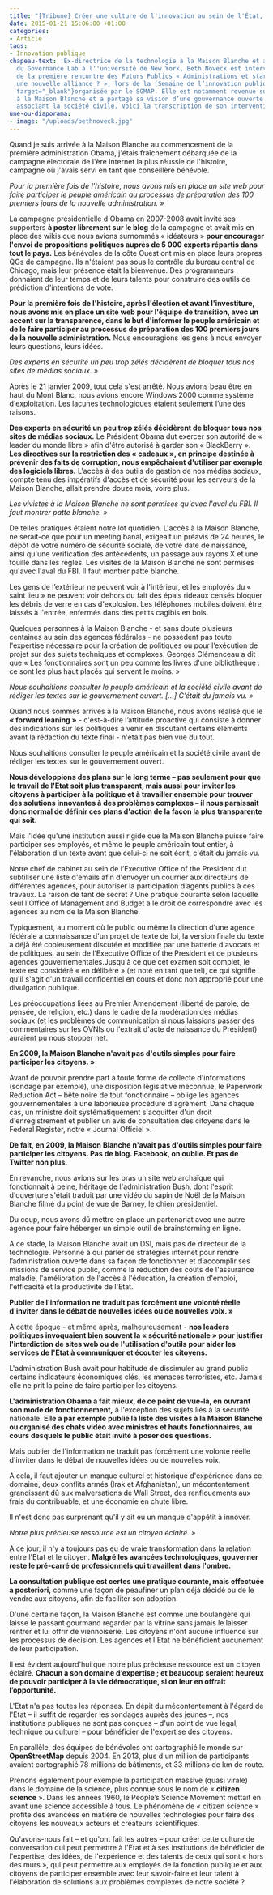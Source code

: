 ```yaml
---
title: "[Tribune] Créer une culture de l'innovation au sein de l'État, par Beth Noveck"
date: 2015-01-21 15:06:00 +01:00
categories:
- Article
tags:
- Innovation publique
chapeau-text: 'Ex-directrice de la technologie à la Maison Blanche et actuelle présidente
  du Governance Lab à l''université de New York, Beth Noveck est intervenue au cours
  de la première rencontre des Futurs Publics « Administrations et start-ups : vers
  une nouvelle alliance ? », lors de la [Semaine de l’innovation publique 2014 ](https://www.modernisation.gouv.fr/la-semaine-de-linnovation-publique/revivez-la-semaine-de-linnovation-publique-2014){:
  target="_blank"}organisée par le SGMAP. Elle est notamment revenue sur son expérience
  à la Maison Blanche et a partagé sa vision d’une gouvernance ouverte et innovante
  associant la société civile. Voici la transcription de son intervention.'
une-ou-diaporama:
- image: "/uploads/bethnoveck.jpg"
---
```


Quand je suis arrivée à la Maison Blanche au commencement de la première administration Obama, j'étais fraîchement débarquée de la campagne électorale de l'ère Internet la plus réussie de l'histoire, campagne où j'avais servi en tant que conseillère bénévole.

*Pour la première fois de l’histoire, nous avons mis en place un site web pour faire participer le peuple américain au processus de préparation des 100 premiers jours de la nouvelle administration. »*

La campagne présidentielle d'Obama en 2007-2008 avait invité ses supporters **à poster librement sur le blog** de la campagne et avait mis en place des wikis que nous avions surnommés « idéateurs » **pour encourager l'envoi de propositions politiques auprès de 5 000 experts répartis dans tout le pays.** Les bénévoles de la côte Ouest ont mis en place leurs propres QGs de campagne. Ils n'étaient pas sous le contrôle du bureau central de Chicago, mais leur présence était la bienvenue. Des programmeurs donnaient de leur temps et de leurs talents pour construire des outils de prédiction d'intentions de vote.

**Pour la première fois de l'histoire, après l'élection et avant l'investiture, nous avons mis en place un site web pour l'équipe de transition, avec un accent sur la transparence, dans le but d'informer le peuple américain et de le faire participer au processus de préparation des 100 premiers jours de la nouvelle administration.** Nous encouragions les gens à nous envoyer leurs questions, leurs idées.

*Des experts en sécurité un peu trop zélés décidèrent de bloquer tous nos sites de médias sociaux. »*

Après le 21 janvier 2009, tout cela s'est arrêté. Nous avions beau être en haut du Mont Blanc, nous avions encore Windows 2000 comme système d'exploitation. Les lacunes technologiques étaient seulement l’une des raisons.

**Des experts en sécurité un peu trop zélés décidèrent de bloquer tous nos sites de médias sociaux.** Le Président Obama dut exercer son autorité de « leader du monde libre » afin d'être autorisé à garder son « BlackBerry ». **Les directives sur la restriction des « cadeaux », en principe destinée à prévenir des faits de corruption, nous empêchaient d'utiliser par exemple des logiciels libres.** L'accès à des outils de gestion de nos médias sociaux, compte tenu des impératifs d'accès et de sécurité pour les serveurs de la Maison Blanche, allait prendre douze mois, voire plus.

*Les vivistes à la Maison Blanche ne sont permises qu'avec l'aval du FBI. Il faut montrer patte blanche. »*

De telles pratiques étaient notre lot quotidien. L'accès à la Maison Blanche, ne serait-ce que pour un meeting banal, exigeait un préavis de 24 heures, le dépôt de votre numéro de sécurité sociale, de votre date de naissance, ainsi qu'une vérification des antécédents, un passage aux rayons X et une fouille dans les règles. Les visites de la Maison Blanche ne sont permises qu'avec l'aval du FBI. Il faut montrer patte blanche.

Les gens de l’extérieur ne peuvent voir à l'intérieur, et les employés du « saint lieu » ne peuvent voir dehors du fait des épais rideaux censés bloquer les débris de verre en cas d'explosion. Les téléphones mobiles doivent être laissés à l'entrée, enfermés dans des petits cagibis en bois.

Quelques personnes à la Maison Blanche - et sans doute plusieurs centaines au sein des agences fédérales - ne possèdent pas toute l'expertise nécessaire pour la création de politiques ou pour l’exécution de projet sur des sujets techniques et complexes. Georges Clémenceau a dit que « Les fonctionnaires sont un peu comme les livres d'une bibliothèque : ce sont les plus haut placés qui servent le moins. » 
 
*Nous souhaitions consulter le peuple américain et la société civile avant de rédiger les textes sur le gouvernement ouvert. […] C’était du jamais vu. »*

Quand nous sommes arrivés à la Maison Blanche, nous avons réalisé que le **« forward leaning »** - c'est-à-dire l’attitude proactive qui consiste à donner des indications sur les politiques à venir en discutant certains éléments avant la rédaction du texte final - n'était pas bien vue du tout.

Nous souhaitions consulter le peuple américain et la société civile avant de rédiger les textes sur le gouvernement ouvert.

**Nous développions des plans sur le long terme – pas seulement pour que le travail de l'Etat soit plus transparent, mais aussi pour inviter les citoyens à participer à la politique et à travailler ensemble pour trouver des solutions innovantes à des problèmes complexes – il nous paraissait donc normal de définir ces plans d'action de la façon la plus transparente qui soit.**

Mais l'idée qu'une institution aussi rigide que la Maison Blanche puisse faire participer ses employés, et même le peuple américain tout entier, à l'élaboration d'un texte avant que celui-ci ne soit écrit, c'était du jamais vu.

Notre chef de cabinet au sein de l’Executive Office of the President dut subtiliser une liste d'emails afin d'envoyer un courrier aux directeurs de différentes agences, pour autoriser la participation d’agents publics à ces travaux. La raison de tant de secret ? Une pratique courante selon laquelle seul l'Office of Management and Budget a le droit de correspondre avec les agences au nom de la Maison Blanche.

Typiquement, au moment où le public ou même la direction d'une agence fédérale a connaissance d'un projet de texte de loi, la version finale du texte a déjà été copieusement discutée et modifiée par une batterie d'avocats et de politiques, au sein de l’Executive Office of the President et de plusieurs agences gouvernementales.Jusqu'à ce que cet examen soit complet, le texte est considéré « en délibéré » (et noté en tant que tel), ce qui signifie qu'il s'agit d'un travail confidentiel en cours et donc non approprié pour une divulgation publique.
 

Les préoccupations liées au Premier Amendement (liberté de parole, de pensée, de religion, etc.) dans le cadre de la modération des médias sociaux (et les problèmes de communication si nous laissions passer des commentaires sur les OVNIs ou l'extrait d'acte de naissance du Président) auraient pu nous stopper net.
 
**En 2009, la Maison Blanche n'avait pas d'outils simples pour faire participer les citoyens. »**

Avant de pouvoir prendre part à toute forme de collecte d'informations (sondage par exemple), une disposition législative méconnue, le Paperwork Reduction Act – bête noire de tout fonctionnaire –  oblige les agences gouvernementales à une laborieuse procédure d'agrément. Dans chaque cas, un ministre doit systématiquement s'acquitter d'un droit d'enregistrement et publier un avis de consultation des citoyens dans le Federal Register, notre « Journal Officiel ».

**De fait, en 2009, la Maison Blanche n'avait pas d'outils simples pour faire participer les citoyens.  Pas de blog. Facebook, on oublie. Et pas de Twitter non plus.**

En revanche, nous avions sur les bras un site web archaïque qui fonctionnait à peine, héritage de l'administration Bush, dont l'esprit d'ouverture s'était traduit par une vidéo du sapin de Noël de la Maison Blanche filmé du point de vue de Barney, le chien présidentiel.

Du coup, nous avons dû mettre en place un partenariat avec une autre agence pour faire héberger un simple outil de brainstorming en ligne.

A ce stade, la Maison Blanche avait un DSI, mais pas de directeur de la technologie. Personne à qui parler de stratégies internet pour rendre l’administration ouverte dans sa façon de fonctionner et d’accomplir ses missions de service public, comme la réduction des coûts de l'assurance maladie, l'amélioration de l'accès à l'éducation, la création d'emploi, l'efficacité et la productivité de l'Etat.

**Publier de l'information ne traduit pas forcément une volonté réelle d'inviter dans le débat de nouvelles idées ou de nouvelles voix. »**

A cette époque - et même après, malheureusement - **nos leaders politiques invoquaient bien souvent la « sécurité nationale » pour justifier l'interdiction de sites web ou de l'utilisation d'outils pour aider les services de l'Etat à communiquer et écouter les citoyens.**

L'administration Bush avait pour habitude de dissimuler au grand public certains indicateurs économiques clés, les menaces terroristes, etc. Jamais elle ne prit la peine de faire participer les citoyens.

**L'administration Obama a fait mieux, de ce point de vue-là, en ouvrant son mode de fonctionnement,** à l'exception des sujets liés à la sécurité nationale. **Elle a par exemple publié la liste des visites à la Maison Blanche ou organisé des chats vidéo avec ministres et hauts fonctionnaires, au cours desquels le public était invité à poser des questions.**

Mais publier de l'information ne traduit pas forcément une volonté réelle d'inviter dans le débat de nouvelles idées ou de nouvelles voix.

A cela, il faut ajouter un manque culturel et historique d'expérience dans ce domaine, deux conflits armés (Irak et Afghanistan), un mécontentement grandissant dû aux malversations de Wall Street, des renflouements aux frais du contribuable, et une économie en chute libre.

Il n'est donc pas surprenant qu'il y ait eu un manque d'appétit à innover.

*Notre plus précieuse ressource est un citoyen éclairé. »*

A ce jour, il n'y a toujours pas eu de vraie transformation dans la relation entre l'Etat et le citoyen. **Malgré les avancées technologiques, gouverner reste le pré-carré de professionnels qui travaillent dans l'ombre.**

**La consultation publique est certes une pratique courante, mais effectuée a posteriori,** comme une façon de peaufiner un plan déjà décidé ou de le vendre aux citoyens, afin de faciliter son adoption.

D'une certaine façon, la Maison Blanche est comme une boulangère qui laisse le passant gourmand regarder par la vitrine sans jamais le laisser rentrer et lui offrir de viennoiserie. Les citoyens n'ont aucune influence sur les processus de décision. Les agences et l'Etat ne bénéficient aucunement de leur participation.

Il est évident aujourd'hui que notre plus précieuse ressource est un citoyen éclairé. **Chacun a son domaine d’expertise ; et beaucoup seraient heureux de pouvoir participer à la vie démocratique, si on leur en offrait l’opportunité.**

L'Etat n'a pas toutes les réponses. En dépit du mécontentement à l'égard de l'Etat – il suffit de regarder les sondages auprès des jeunes –, nos institutions publiques ne sont pas conçues – d'un point de vue légal, technique ou culturel – pour bénéficier de l'expertise des citoyens.

En parallèle, des équipes de bénévoles ont cartographié le monde sur **OpenStreetMap** depuis 2004.  En 2013, plus d'un million de participants avaient cartographié 78 millions de bâtiments, et 33 millions de km de route.

Prenons également pour exemple la participation massive (quasi virale) dans le domaine de la science, plus connue sous le nom de « **citizen science** ». Dans les années 1960, le People’s Science Movement mettait en avant une science accessible à tous. Le phénomène de « citizen science » profite des avancées en matière de nouvelles technologies pour faire des citoyens les nouveaux acteurs et créateurs scientifiques.

Qu'avons-nous fait – et qu'ont fait les autres – pour créer cette culture de conversation qui peut permettre à l'Etat et à ses institutions de bénéficier de l'expertise, des idées, de l'expérience et des talents de ceux qui sont « hors des murs », qui peut permettre aux employés de la fonction publique et aux citoyens de participer ensemble avec leur savoir-faire et leur talent à l'élaboration de solutions aux problèmes complexes de notre société ?
